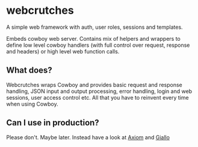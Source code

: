webcrutches
===========

A simple web framework with auth, user roles, sessions and templates.

Embeds cowboy web server. Contains mix of helpers and wrappers to define
low level cowboy handlers (with full control over request, response and
headers) or high level web function calls.

## What does?

Webcrutches wraps Cowboy and provides basic request and response handling,
JSON input and output processing, error handling, login and web sessions,
user access control etc. All that you have to reinvent every time when using
Cowboy.

## Can I use in production?

Please don't. Maybe later. Instead have a look at
[Axiom](https://github.com/tsujigiri/axiom) and
[Giallo](https://github.com/kivra/giallo)
